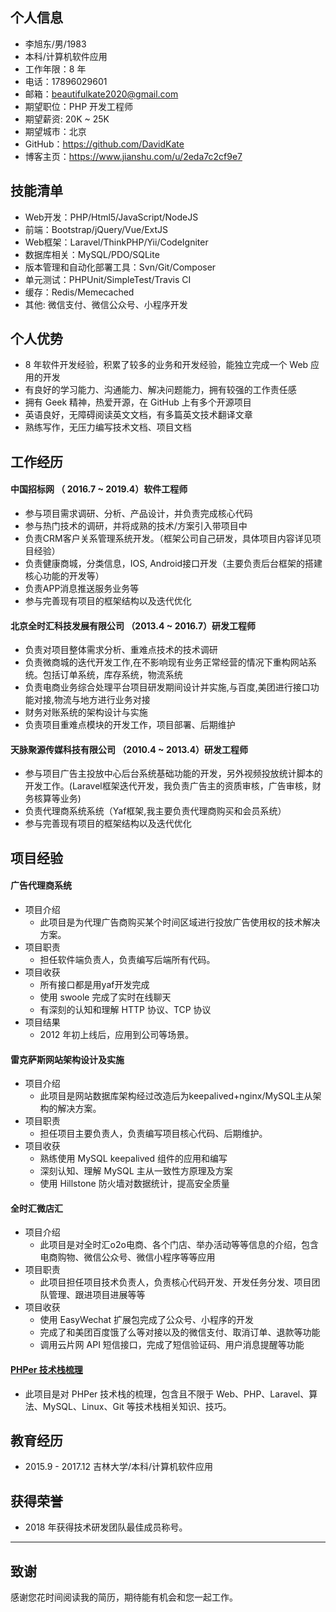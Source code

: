 ## 个人信息

- 李旭东/男/1983
- 本科/计算机软件应用 
- 工作年限：8 年
- 电话：17896029601
- 邮箱：beautifulkate2020@gmail.com
- 期望职位：PHP 开发工程师
- 期望薪资: 20K ~ 25K
- 期望城市：北京
- GitHub：https://github.com/DavidKate
- 博客主页：https://www.jianshu.com/u/2eda7c2cf9e7

## 技能清单

- Web开发：PHP/Html5/JavaScript/NodeJS
- 前端：Bootstrap/jQuery/Vue/ExtJS
- Web框架：Laravel/ThinkPHP/Yii/CodeIgniter
- 数据库相关：MySQL/PDO/SQLite
- 版本管理和自动化部署工具：Svn/Git/Composer
- 单元测试：PHPUnit/SimpleTest/Travis CI 
- 缓存：Redis/Memecached
- 其他: 微信支付、微信公众号、小程序开发

## 个人优势

- 8 年软件开发经验，积累了较多的业务和开发经验，能独立完成一个 Web 应用的开发
- 有良好的学习能力、沟通能力、解决问题能力，拥有较强的工作责任感
- 拥有 Geek 精神，热爱开源，在 GitHub 上有多个开源项目
- 英语良好，无障碍阅读英文文档，有多篇英文技术翻译文章
- 熟练写作，无压力编写技术文档、项目文档

## 工作经历

#### 中国招标网 （ 2016.7 ~ 2019.4）软件工程师

- 参与项目需求调研、分析、产品设计，并负责完成核心代码
- 参与热门技术的调研，并将成熟的技术/方案引入带项目中
- 负责CRM客户关系管理系统开发。（框架公司自己研发，具体项目内容详见项目经验）
- 负责健康商城，分类信息，IOS, Android接口开发（主要负责后台框架的搭建核心功能的开发等）
- 负责APP消息推送服务业务等
- 参与完善现有项目的框架结构以及迭代优化

#### 北京全时汇科技发展有限公司 （2013.4 ~ 2016.7）研发工程师

- 负责对项目整体需求分析、重难点技术的技术调研
- 负责微商城的迭代开发工作,在不影响现有业务正常经营的情况下重构网站系统。包括订单系统，库存系统，物流系统
- 负责电商业务综合处理平台项目研发期间设计并实施,与百度,美团进行接口功能对接,物流与地方进行业务对接
- 财务对账系统的架构设计与实施
- 负责项目重难点模块的开发工作，项目部署、后期维护

#### 天脉聚源传媒科技有限公司 （2010.4 ~ 2013.4）研发工程师
- 参与项目广告主投放中心后台系统基础功能的开发，另外视频投放统计脚本的开发工作。(Laravel框架迭代开发，我负责广告主的资质审核，广告审核，财务核算等业务)
- 负责代理商系统系统（Yaf框架,我主要负责代理商购买和会员系统）
- 参与完善现有项目的框架结构以及迭代优化

## 项目经验


#### 广告代理商系统

- 项目介绍
    - 此项目是为代理广告商购买某个时间区域进行投放广告使用权的技术解决方案。
- 项目职责
    - 担任软件端负责人，负责编写后端所有代码。
- 项目收获
    - 所有接口都是用yaf开发完成
    - 使用 swoole 完成了实时在线聊天
    - 有深刻的认知和理解 HTTP 协议、TCP 协议
- 项目结果
   - 2012 年初上线后，应用到公司等场景。
   
#### 雷克萨斯网站架构设计及实施

- 项目介绍
  - 此项目是网站数据库架构经过改造后为keepalived+nginx/MySQL主从架构的解决方案。
- 项目职责
  - 担任项目主要负责人，负责编写项目核心代码、后期维护。
- 项目收获
  - 熟练使用 MySQL keepalived  组件的应用和编写
  - 深刻认知、理解 MySQL 主从一致性方原理及方案
  - 使用 Hillstone 防火墙对数据统计，提高安全质量

#### 全时汇微店汇

- 项目介绍
  - 此项目是对全时汇o2o电商、各个门店、举办活动等等信息的介绍，包含电商购物、微信公众号、微信小程序等等应用
- 项目职责
  - 此项目担任项目技术负责人，负责核心代码开发、开发任务分发、项目团队管理、跟进项目进展等等
- 项目收获
  - 使用 EasyWechat 扩展包完成了公众号、小程序的开发
  - 完成了和美团百度饿了么等对接以及的微信支付、取消订单、退款等功能
  - 调用云片网 API 短信接口，完成了短信验证码、用户消息提醒等功能


#### [PHPer 技术栈梳理](https://github.com/DavidKate/PHPerInterviewGuide)

- 此项目是对 PHPer 技术栈的梳理，包含且不限于 Web、PHP、Laravel、算法、MySQL、Linux、Git 等技术栈相关知识、技巧。

## 教育经历

- 2015.9 - 2017.12 吉林大学/本科/计算机软件应用

## 获得荣誉

- 2018 年获得技术研发团队最佳成员称号。

---    

## 致谢

感谢您花时间阅读我的简历，期待能有机会和您一起工作。
